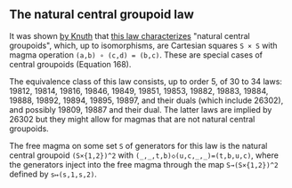 ## The natural central groupoid law

It was shown [by Knuth](https://teorth.github.io/equational_theories/blueprint/sect0001.html#knuth) that [this law characterizes](https://teorth.github.io/equational_theories/blueprint/implications-chapter.html#natural-central-groupoid) "natural central groupoids", which, up to isomorphisms, are Cartesian squares `S × S` with magma operation `(a,b) ∘ (c,d) = (b,c)`. These are special cases of central groupoids (Equation 168).

The equivalence class of this law consists, up to order 5, of 30 to 34 laws: 19812, 19814, 19816, 19846, 19849, 19851, 19853, 19882, 19883, 19884, 19888, 19892, 19894, 19895, 19897, and their duals (which include 26302), and possibly 19809, 19887 and their dual.  The latter laws are implied by 26302 but they might allow for magmas that are not natural central groupoids.

The free magma on some set `S` of generators for this law is the natural central groupoid `(S×{1,2})^2` with `(_,_,t,b)◇(u,c,_,_)=(t,b,u,c)`, where the generators inject into the free magma through the map `S→(S×{1,2})^2` defined by `s↦(s,1,s,2)`.
